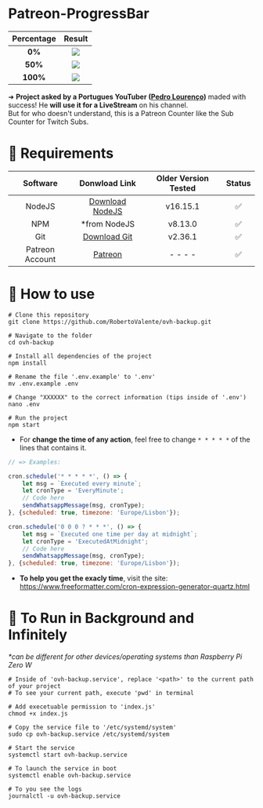 # Patreon-ProgressBar
| **Percentage** |                  **Result**                 |
|:--------------:|:-------------------------------------------:|
|     **0%**     | <img src="https://i.imgur.com/xhEB25y.png"> |
|     **50%**    | <img src="https://i.imgur.com/dn4gXY5.png"> |
|    **100%**    | <img src="https://i.imgur.com/XJI645w.png"> |

➜ **Project asked by a Portugues YouTuber ([Pedro Lourenço](https://www.youtube.com/@pedrolllourenco))** maded with success! He **will use it for a LiveStream** on his channel.
<br>But for who doesn't understand, this is a Patreon Counter like the Sub Counter for Twitch Subs.

# 📌 Requirements
| Software |                   Donwload Link                   | Older Version Tested | Status |
|:--------:|:-------------------------------------------------:|:--------------------:|:------:|
|  NodeJS  | [Download NodeJS](https://nodejs.org/en/download) |       v16.15.1       |    ✅   |
|    NPM   |                    *from NodeJS                   |        v8.13.0       |    ✅   |
|    Git   |   [Download Git](https://git-scm.com/downloads)   |        v2.36.1       |    ✅   |
|    Patreon Account   |   [Patreon](https://patreon.com)   |        - - - -       |    ✅   |

# 📌 How to use
```console
# Clone this repository
git clone https://github.com/RobertoValente/ovh-backup.git

# Navigate to the folder
cd ovh-backup

# Install all dependencies of the project
npm install

# Rename the file '.env.example' to '.env'
mv .env.example .env

# Change "XXXXXX" to the correct information (tips inside of '.env')
nano .env

# Run the project
npm start
```
- For **change the time of any action**, feel free to change <code>* * * * *</code>  of the lines that contains it.
```js
// => Examples:

cron.schedule('* * * * *', () => {
    let msg = `Executed every minute`;
    let cronType = 'EveryMinute';
    // Code here
    sendWhatsappMessage(msg, cronType);
}, {scheduled: true, timezone: 'Europe/Lisbon'});

cron.schedule('0 0 0 ? * * *', () => {
    let msg = `Executed one time per day at midnight`;
    let cronType = 'ExecutedAtMidnight';
    // Code here
    sendWhatsappMessage(msg, cronType);
}, {scheduled: true, timezone: 'Europe/Lisbon'});

```
- **To help you get the exacly time**, visit the site: https://www.freeformatter.com/cron-expression-generator-quartz.html

# 📌 To Run in Background and Infinitely
<em>*can be different for other devices/operating systems than Raspberry Pi Zero W</em>
```console
# Inside of 'ovh-backup.service', replace '<path>' to the current path of your project
# To see your current path, execute 'pwd' in terminal

# Add execetuable permission to 'index.js'
chmod +x index.js

# Copy the service file to '/etc/systemd/system'
sudo cp ovh-backup.service /etc/systemd/system

# Start the service
systemctl start ovh-backup.service

# To launch the service in boot
systemctl enable ovh-backup.service

# To you see the logs
journalctl -u ovh-backup.service
```
